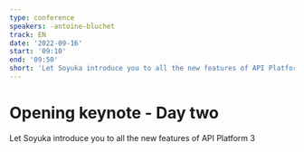 ```yaml
---
type: conference
speakers: -antoine-bluchet
track: EN
date: '2022-09-16'
start: '09:10'
end: '09:50'
short: 'Let Soyuka introduce you to all the new features of API Platform 3'
---
```


# Opening keynote - Day two

Let Soyuka introduce you to all the new features of API Platform 3




